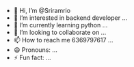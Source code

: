 - 👋 Hi, I’m @Sriramrio
- 👀 I’m interested in backend developer ...
- 🌱 I’m currently learning python ...
- 💞️ I’m looking to collaborate on ...
- 📫 How to reach me 6369797617 ...
- 😄 Pronouns: ...
- ⚡ Fun fact: ...

<!---
Sriramrio/Sriramrio is a ✨ special ✨ repository because its `README.md` (this file) appears on your GitHub profile.
You can click the Preview link to take a look at your changes.
--->
